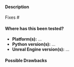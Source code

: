 <!--

Thanks for sending a pull request! Please make sure you click the link above to
view the contribution guidelines, then fill out the blanks below.
Please, make sure if your contribution is for UE4 version of CARLA you merge against ue4-dev branch. 
if it is for UE5 version of CARLA you merge agaisnt ue5-dev branch

Checklist:

  - [ ] Your branch is up-to-date with the `ue4-dev/ue5-dev` branch and tested with latest changes
  - [ ] Extended the README / documentation, if necessary
  - [ ] Code compiles correctly
  - [ ] All tests passing with `make check` (only Linux and ue4-dev)
  - [ ] If relevant, update CHANGELOG.md with your changes

-->

#### Description

<!-- Please explain the changes you made here as detailed as possible. -->

Fixes #  <!-- If fixes an issue, please add here the issue number. -->

#### Where has this been tested?

  * **Platform(s):** ...
  * **Python version(s):** ...
  * **Unreal Engine version(s):** ...

#### Possible Drawbacks

<!-- What are the possible side-effects or negative impacts of the code change? -->
